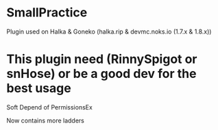 # SmallPractice

Plugin used on Halka & Goneko (halka.rip & devmc.noks.io (1.7.x & 1.8.x))

# This plugin need (RinnySpigot or snHose) or be a good dev for the best usage

Soft Depend of PermissionsEx

Now contains more ladders
